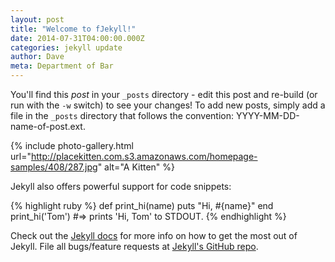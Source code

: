 ```yaml
---
layout: post
title: "Welcome to fJekyll!"
date: 2014-07-31T04:00:00.000Z
categories: jekyll update
author: Dave
meta: Department of Bar
---
```


You'll find this *post* in your `_posts` directory - edit this post and re-build (or run with the `-w` switch) to see your changes!
To add new posts, simply add a file in the `_posts` directory that follows the convention: YYYY-MM-DD-name-of-post.ext.

{% include photo-gallery.html url="http://placekitten.com.s3.amazonaws.com/homepage-samples/408/287.jpg" alt="A Kitten" %}

Jekyll also offers powerful support for code snippets:

{% highlight ruby %}
def print_hi(name)
  puts "Hi, #{name}"
end
print_hi('Tom')
#=> prints 'Hi, Tom' to STDOUT.
{% endhighlight %}

Check out the [Jekyll docs][jekyll] for more info on how to get the most out of Jekyll. File all bugs/feature requests at [Jekyll's GitHub repo][jekyll-gh].

[jekyll-gh]: https://github.com/jekyll/jekyll
[jekyll]:    http://jekyllrb.com
